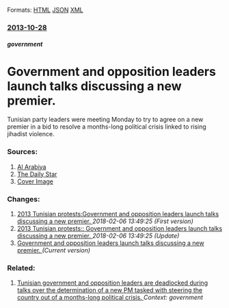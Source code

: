 
Formats: [HTML](/news/2013/10/28/government-and-opposition-leaders-launch-talks-discussing-a-new-premier.html)  [JSON](/news/2013/10/28/government-and-opposition-leaders-launch-talks-discussing-a-new-premier.json)  [XML](/news/2013/10/28/government-and-opposition-leaders-launch-talks-discussing-a-new-premier.xml)  

### [2013-10-28](/news/2013/10/28/index.md)

##### government
# Government and opposition leaders launch talks discussing a new premier. 

Tunisian party leaders were meeting Monday to try to agree on a new premier in a bid to resolve a months-long political crisis linked to rising jihadist violence.


### Sources:

1. [Al Arabiya](http://english.alarabiya.net/en/News/middle-east/2013/10/28/Tunisia-s-Ennahda-will-give-up-government-but-not-power-says-party-leader.html)
2. [The Daily Star](http://www.dailystar.com.lb/News/Middle-East/2013/Oct-28/236049-tunisia-party-chiefs-to-negotiate-on-new-pm.ashx#axzz2j2o9e7YA)
2. [Cover Image](http://www.dailystar.com.lb//dailystar/Pictures/2013/10/28/219958_img650x420_img650x420_crop.jpg)

### Changes:

1. [2013 Tunisian protests:Government and opposition leaders launch talks discussing a new premier. ](/news/2013/10/28/2013-tunisian-protests-pgovernment-and-opposition-leaders-launch-talks-discussing-a-new-premier.md) _2018-02-06 13:49:25 (First version)_
2. [2013 Tunisian protests:: Government and opposition leaders launch talks discussing a new premier. ](/news/2013/10/28/2013-tunisian-protests-government-and-opposition-leaders-launch-talks-discussing-a-new-premier.md) _2018-02-06 13:49:25 (Update)_
2. [Government and opposition leaders launch talks discussing a new premier. ](/news/2013/10/28/government-and-opposition-leaders-launch-talks-discussing-a-new-premier.md) _(Current version)_

### Related:

1. [Tunisian government and opposition leaders are deadlocked during talks over the determination of a new PM tasked with steering the country out of a months-long political crisis. ](/news/2013/11/2/tunisian-government-and-opposition-leaders-are-deadlocked-during-talks-over-the-determination-of-a-new-pm-tasked-with-steering-the-country-o.md) _Context: government_
